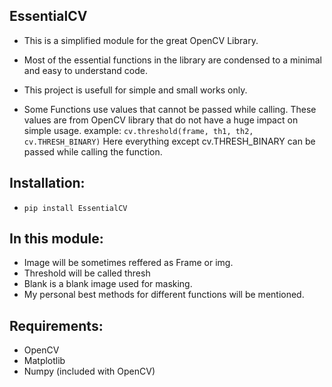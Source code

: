 EssentialCV
------------

* This is a simplified module for the great OpenCV Library.
* Most of the essential functions in the library are condensed to a minimal and easy to understand code.
	
* This project is usefull for simple and small works only. 
* Some Functions use values that cannot be passed while calling. These values are from OpenCV library
	that do not have a huge impact on simple usage.
		example: `cv.threshold(frame, th1, th2, cv.THRESH_BINARY)`
		Here everything except cv.THRESH_BINARY can be passed while calling the function.

Installation:  
--------------

* `pip install EssentialCV`

In this module:
---------------

* Image will be sometimes reffered as Frame or img.  
* Threshold will be called thresh    
* Blank is a blank image used for masking.  
* My personal best methods for different functions will be mentioned.  
	
Requirements:  
--------------

* OpenCV  
* Matplotlib  
* Numpy (included with OpenCV)  


